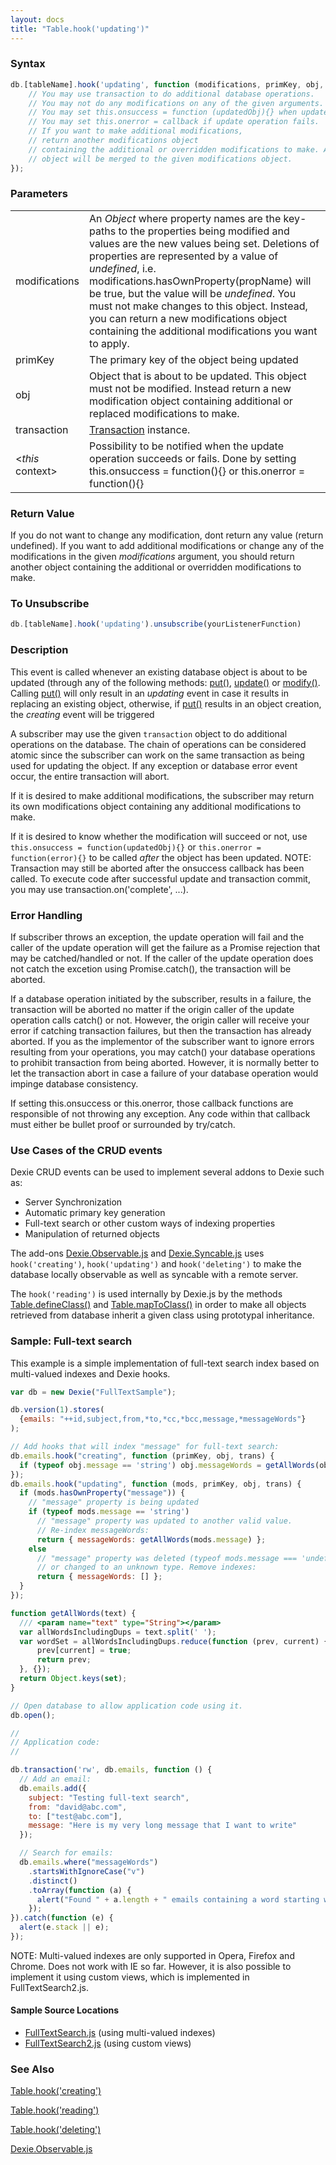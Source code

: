 ```yaml
---
layout: docs
title: "Table.hook('updating')"
---
```


### Syntax

```javascript
db.[tableName].hook('updating', function (modifications, primKey, obj, transaction) {
    // You may use transaction to do additional database operations.
    // You may not do any modifications on any of the given arguments.
    // You may set this.onsuccess = function (updatedObj){} when update operation completes.
    // You may set this.onerror = callback if update operation fails.
    // If you want to make additional modifications,
    // return another modifications object
    // containing the additional or overridden modifications to make. Any returned
    // object will be merged to the given modifications object.
});
```

### Parameters
<table>
<tr><td>modifications</td><td>An <i>Object</i> where property names are the key-paths to the properties being modified and values are the new values being set. Deletions of properties are represented by a value of <i>undefined</i>, i.e. modifications.hasOwnProperty(propName) will be true, but the value will be <i>undefined</i>. You must not make changes to this object. Instead, you can return a new modifications object containing the additional modifications you want to apply.</td></tr>
<tr><td>primKey</td><td>The primary key of the object being updated</td></tr>
<tr><td>obj</td><td>Object that is about to be updated. This object must not be modified. Instead return a new modification object containing additional or replaced modifications to make.</td></tr>
<tr><td>transaction</td><td><a href="/docs/Transaction/Transaction">Transaction</a> instance.</td></tr>
<tr><td>&lt;<i>this</i> context&gt;</td><td>Possibility to be notified when the update operation succeeds or fails. Done by setting this.onsuccess = function(){} or this.onerror = function(){}</td></tr>
</table>

### Return Value

If you do not want to change any modification, dont return any value (return undefined). If you want to add additional modifications or change any of the modifications in the given _modifications_ argument, you should return another object containing the additional or overridden modifications to make.

### To Unsubscribe

```javascript
db.[tableName].hook('updating').unsubscribe(yourListenerFunction)
```

### Description

This event is called whenever an existing database object is about to be updated (through any of the following methods: [put()](/docs/Table/Table.put()), [update()](/docs/Table/Table.update()) or [modify()](/docs/Collection/Collection.modify()). Calling [put()](/docs/Table/Table.put()) will only result in an <i>updating</i> event in case it results in replacing an existing object, otherwise, if [put()](/docs/Table/Table.put()) results in an object creation, the _creating_ event will be triggered

A subscriber may use the given `transaction` object to do additional operations on the database. The chain of operations can be considered atomic since the subscriber can work on the same transaction as being used for updating the object. If any exception or database error event occur, the entire transaction will abort.

If it is desired to make additional modifications, the subscriber may return its own modifications object containing any additional modifications to make.

If it is desired to know whether the modification will succeed or not, use `this.onsuccess = function(updatedObj){}` or `this.onerror = function(error){}` to be called _after_ the object has been updated. NOTE: Transaction may still be aborted after the onsuccess callback has been called. To execute code after successful update and transaction commit, you may use transaction.on('complete', ...).

### Error Handling

If subscriber throws an exception, the update operation will fail and the caller of the update operation will get the failure as a Promise rejection that may be catched/handled or not. If the caller of the update operation does not catch the excetion using Promise.catch(), the transaction will be aborted.

If a database operation initiated by the subscriber, results in a failure, the transaction will be aborted no matter if the origin caller of the update operation calls catch() or not. However, the origin caller will receive your error if catching transaction failures, but then the transaction has already aborted. If you as the implementor of the subscriber want to ignore errors resulting from your operations, you may catch() your database operations to prohibit transaction from being aborted. However, it is normally better to let the transaction abort in case a failure of your database operation would impinge database consistency.

If setting this.onsuccess or this.onerror, those callback functions are responsible of not throwing any exception. Any code within that callback must either be bullet proof or surrounded by try/catch.

### Use Cases of the CRUD events

Dexie CRUD events can be used to implement several addons to Dexie such as:
* Server Synchronization
* Automatic primary key generation
* Full-text search or other custom ways of indexing properties
* Manipulation of returned objects

The add-ons [Dexie.Observable.js](/docs/Observable/Dexie.Observable.js) and [Dexie.Syncable.js](/docs/Syncable/Dexie.Syncable.js) uses  `hook('creating')`, `hook('updating')` and `hook('deleting')` to make the database locally observable as well as syncable with a remote server.

The `hook('reading')` is used internally by Dexie.js by the methods [Table.defineClass()](/docs/Table/Table.defineClass()) and [Table.mapToClass()](/docs/Table/Table.mapToClass()) in order to make all objects retrieved from database inherit a given class using prototypal inheritance.

### Sample: Full-text search

This example is a simple implementation of full-text search index based on multi-valued indexes and Dexie hooks.

```javascript
var db = new Dexie("FullTextSample");

db.version(1).stores(
  {emails: "++id,subject,from,*to,*cc,*bcc,message,*messageWords"}
);

// Add hooks that will index "message" for full-text search:
db.emails.hook("creating", function (primKey, obj, trans) {
  if (typeof obj.message == 'string') obj.messageWords = getAllWords(obj.message);
});
db.emails.hook("updating", function (mods, primKey, obj, trans) {
  if (mods.hasOwnProperty("message")) {
    // "message" property is being updated
    if (typeof mods.message == 'string')
      // "message" property was updated to another valid value.
      // Re-index messageWords:
      return { messageWords: getAllWords(mods.message) };
    else
      // "message" property was deleted (typeof mods.message === 'undefined')
      // or changed to an unknown type. Remove indexes:
      return { messageWords: [] };
  }
});

function getAllWords(text) {
  /// <param name="text" type="String"></param>
  var allWordsIncludingDups = text.split(' ');
  var wordSet = allWordsIncludingDups.reduce(function (prev, current) {
      prev[current] = true;
      return prev;
  }, {});
  return Object.keys(set);
}

// Open database to allow application code using it.
db.open();

//
// Application code:
//

db.transaction('rw', db.emails, function () {
  // Add an email:
  db.emails.add({
    subject: "Testing full-text search",
    from: "david@abc.com",
    to: ["test@abc.com"],
    message: "Here is my very long message that I want to write"
  });

  // Search for emails:
  db.emails.where("messageWords")
    .startsWithIgnoreCase("v")
    .distinct()
    .toArray(function (a) {
      alert("Found " + a.length + " emails containing a word starting with 'v'");
    });
}).catch(function (e) {
  alert(e.stack || e);
});
```

NOTE: Multi-valued indexes are only supported in Opera, Firefox and Chrome. Does not work with IE so far.
However, it is also possible to implement it using custom views, which is implemented in FullTextSearch2.js.

#### Sample Source Locations
* [FullTextSearch.js](https://github.com/dfahlander/Dexie.js/blob/master/samples/full-text-search/FullTextSearch.js) (using multi-valued indexes)
* [FullTextSearch2.js](https://github.com/dfahlander/Dexie.js/blob/master/samples/full-text-search/FullTextSearch2.js) (using custom views)

### See Also

[Table.hook('creating')](/docs/Table/Table.hook('creating'))

[Table.hook('reading')](/docs/Table/Table.hook('reading'))

[Table.hook('deleting')](/docs/Table/Table.hook('deleting'))

[Dexie.Observable.js](/docs/Observable/Dexie.Observable.js)
